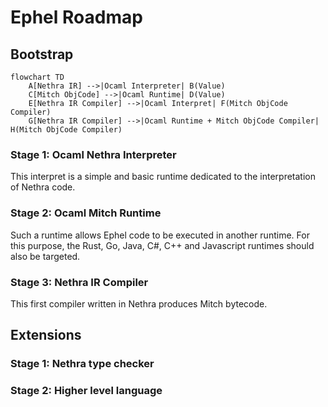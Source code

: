 # Ephel Roadmap

## Bootstrap

```mermaid
flowchart TD
    A[Nethra IR] -->|Ocaml Interpreter| B(Value)
    C[Mitch ObjCode] -->|Ocaml Runtime| D(Value)
    E[Nethra IR Compiler] -->|Ocaml Interpret| F(Mitch ObjCode Compiler)
    G[Nethra IR Compiler] -->|Ocaml Runtime + Mitch ObjCode Compiler| H(Mitch ObjCode Compiler) 
```

### Stage 1: Ocaml Nethra Interpreter

This interpret is a simple and basic runtime dedicated
to the interpretation of Nethra code.

### Stage 2: Ocaml Mitch Runtime

Such a runtime allows Ephel code to be executed in another runtime. For this purpose, the Rust, Go, Java, C#, C++ and Javascript runtimes should also be targeted.

### Stage 3: Nethra IR Compiler 

This first compiler written in Nethra produces Mitch bytecode.

## Extensions

### Stage 1: Nethra type checker

### Stage 2: Higher level language

